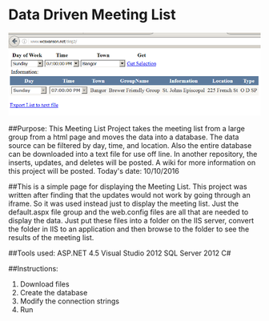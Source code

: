 # Data Driven Meeting List  
![Data Driven Meeting List](MeetingListImg.PNG)

##Purpose:
This Meeting List Project takes the meeting list from a large group from a html page and moves the data into a database.
The data source can be filtered by day, time, and location. Also the entire database can be downloaded into a text file
for use off line. In another repository, the inserts, updates, and deletes will be posted. A wiki for more information on this project will be posted. Today's date: 10/10/2016

##This is a simple page for displaying the Meeting List.
This project was written after finding that the updates would not work by going through an iframe. So it was used instead just to display the meeting list. Just the default.aspx file group and the web.config files are all that are needed to display the data. Just put these files into a folder on the IIS server, convert the folder in IIS to an application and then browse to the folder to see the results of the meeting list.

##Tools used:
ASP.NET 4.5
Visual Studio 2012
SQL Server 2012
C#

##Instructions:
1. Download files
2. Create the database
3. Modify the connection strings
4. Run
